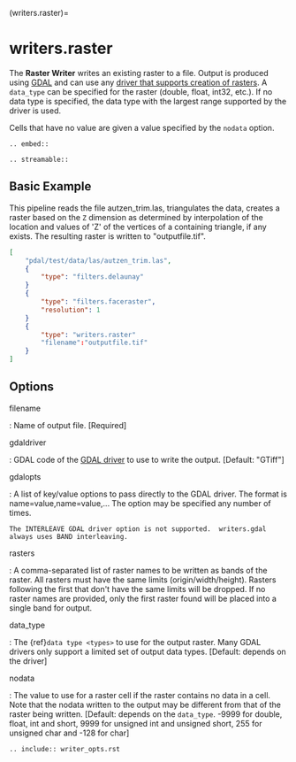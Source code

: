 (writers.raster)=

# writers.raster

The **Raster Writer** writes an existing raster to a file.
Output is produced using [GDAL] and can use any [driver
that supports creation of rasters][driver that supports creation of rasters].  A `data_type` can be specified for the
raster (double, float, int32, etc.).  If no data type is specified, the
data type with the largest range supported by the driver is used.

Cells that have no value are given a value specified by the `nodata` option.

```{eval-rst}
.. embed::
```

```{eval-rst}
.. streamable::

```

## Basic Example

This  pipeline reads the file autzen_trim.las, triangulates the data, creates a raster
based on the `Z` dimension as determined by interpolation of the location and values
of 'Z' of the vertices of a containing triangle, if any exists.  The resulting raster
is written to "outputfile.tif".

```json
[
    "pdal/test/data/las/autzen_trim.las",
    {
        "type": "filters.delaunay"
    }
    {
        "type": "filters.faceraster",
        "resolution": 1
    }
    {
        "type": "writers.raster"
        "filename":"outputfile.tif"
    }
]
```

## Options

filename

: Name of output file. \[Required\]

gdaldriver

: GDAL code of the [GDAL driver] to use to write the output.
  \[Default: "GTiff"\]

gdalopts

: A list of key/value options to pass directly to the GDAL driver.  The
  format is name=value,name=value,...  The option may be specified
  any number of times.

  ```{note}
  The INTERLEAVE GDAL driver option is not supported.  writers.gdal
  always uses BAND interleaving.
  ```

rasters

: A comma-separated list of raster names to be written as bands of the raster.
  All rasters must have the same limits (origin/width/height). Rasters following the first
  that don't have the same limits will be dropped. If no raster names are provided,
  only the first raster found will be placed into a single band for output.

data_type

: The {ref}`data type <types>` to use for the output raster.  Many GDAL drivers only
  support a limited set of output data types.  \[Default: depends on the driver\]

nodata

: The value to use for a raster cell if the raster contains no data in a cell.
  Note that the nodata written to the output may be different from that of the
  raster being written.
  \[Default: depends on the `data_type`.  -9999 for double, float, int and short, 9999 for
  unsigned int and unsigned short, 255 for unsigned char and -128 for char\]

```{eval-rst}
.. include:: writer_opts.rst
```

[driver that supports creation of rasters]: http://www.gdal.org/formats_list.html
[gdal]: http://gdal.org
[gdal driver]: http://www.gdal.org/formats_list.html
